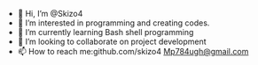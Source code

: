 - 👋 Hi, I’m @Skizo4
- 👀 I’m interested in programming and creating codes.
- 🌱 I’m currently learning Bash shell programming 
- 💞️ I’m looking to collaborate on project development 
- 📫 How to reach me:github.com/skizo4
Mp784ugh@gmail.com

<!---
Skizo4/Skizo4 is a ✨ special ✨ repository because its `README.md` (this file) appears on your GitHub profile.
You can click the Preview link to take a look at your changes.
--->
